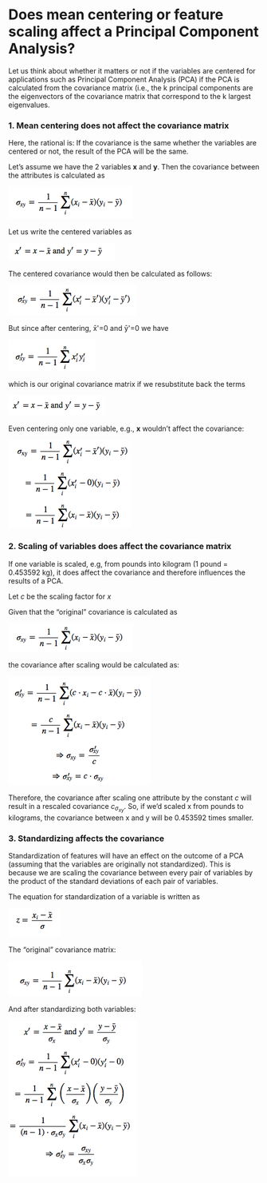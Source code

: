 # Does mean centering or feature scaling affect a Principal Component Analysis?

Let us think about whether it matters or not if the variables are centered for applications such as Principal Component Analysis (PCA) if the PCA is calculated from the covariance matrix (i.e., the k principal components are the eigenvectors of the covariance matrix that correspond to the k largest eigenvalues.

###  1. Mean centering does not affect the covariance matrix
Here, the rational is: If the covariance is the same whether the variables are centered or not, the result of the PCA will be the same.

Let’s assume we have the 2 variables **x** and **y**. Then the covariance between the attributes is calculated as

![](./pca-scaling/1.png)

Let us write the centered variables as

![](./pca-scaling/2.png)

The centered covariance would then be calculated as follows:

![](./pca-scaling/3.png)


But since after centering, x&#772;'=0 and y&#772;'=0 we have


![](./pca-scaling/4.png)

which is our original covariance matrix if we resubstitute back the terms

![](./pca-scaling/5.png)

Even centering only one variable, e.g., **x** wouldn’t affect the covariance:

![](./pca-scaling/6.png)


### 2. Scaling of variables does affect the covariance matrix

If one variable is scaled, e.g, from pounds into kilogram (1 pound = 0.453592 kg), it does affect the covariance and therefore influences the results of a PCA.

Let *c* be the scaling factor for *x*

Given that the “original” covariance is calculated as

![](./pca-scaling/7.png)

the covariance after scaling would be calculated as:

![](./pca-scaling/8.png)


Therefore, the covariance after scaling one attribute by the constant *c*  will result in a rescaled covariance *c<sub>&sigma;<sub>xy</sub></sub>*. So, if we’d scaled x from pounds to kilograms, the covariance between x and y will be 0.453592 times smaller.

### 3. Standardizing affects the covariance


Standardization of features will have an effect on the outcome of a PCA (assuming that the variables are originally not standardized). This is because we are scaling the covariance between every pair of variables by the product of the standard deviations of each pair of variables.

The equation for standardization of a variable is written as

![](./pca-scaling/9.png)

The “original” covariance matrix:

![](./pca-scaling/10.png)

And after standardizing both variables:

![](./pca-scaling/11.png)
